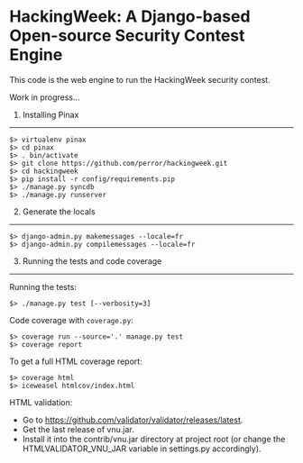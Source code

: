    HackingWeek: A Django-based Open-source Security Contest Engine
===============================================================

This code is the web engine to run the HackingWeek security contest.

Work in progress...


1. Installing Pinax
-------------------

    $> virtualenv pinax
    $> cd pinax
    $> . bin/activate
    $> git clone https://github.com/perror/hackingweek.git
    $> cd hackingweek
    $> pip install -r config/requirements.pip
    $> ./manage.py syncdb
    $> ./manage.py runserver


2. Generate the locals
----------------------

    $> django-admin.py makemessages --locale=fr
    $> django-admin.py compilemessages --locale=fr


3. Running the tests and code coverage
--------------------------------------

Running the tests:

    $> ./manage.py test [--verbosity=3]

Code coverage with `coverage.py`:

    $> coverage run --source='.' manage.py test
    $> coverage report

To get a full HTML coverage report:

    $> coverage html
    $> iceweasel htmlcov/index.html

HTML validation:

- Go to https://github.com/validator/validator/releases/latest.
- Get the last release of vnu.jar.
- Install it into the contrib/vnu.jar directory at project root
  (or change the HTMLVALIDATOR_VNU_JAR variable in settings.py accordingly).
